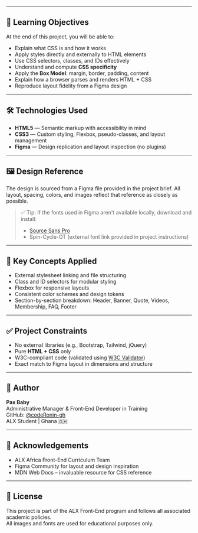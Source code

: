 
---

## 🚀 Learning Objectives

At the end of this project, you will be able to:

- Explain what CSS is and how it works
- Apply styles directly and externally to HTML elements
- Use CSS selectors, classes, and IDs effectively
- Understand and compute **CSS specificity**
- Apply the **Box Model**: margin, border, padding, content
- Explain how a browser parses and renders HTML + CSS
- Reproduce layout fidelity from a Figma design

---

## 🛠️ Technologies Used

- **HTML5** — Semantic markup with accessibility in mind
- **CSS3** — Custom styling, Flexbox, pseudo-classes, and layout management
- **Figma** — Design replication and layout inspection (no plugins)

---

## 🖼️ Design Reference

The design is sourced from a Figma file provided in the project brief. All layout, spacing, colors, and images reflect that reference as closely as possible.

> ✅ Tip: If the fonts used in Figma aren't available locally, download and install:
> - [Source Sans Pro](https://fonts.google.com/specimen/Source+Sans+Pro)
> - Spin-Cycle-OT (external font link provided in project instructions)

---

## 🧠 Key Concepts Applied

- External stylesheet linking and file structuring
- Class and ID selectors for modular styling
- Flexbox for responsive layouts
- Consistent color schemes and design tokens
- Section-by-section breakdown: Header, Banner, Quote, Videos, Membership, FAQ, Footer

---

## ✅ Project Constraints

- No external libraries (e.g., Bootstrap, Tailwind, jQuery)
- Pure **HTML + CSS** only
- W3C-compliant code (validated using [W3C Validator](https://validator.w3.org/))
- Exact match to Figma layout in dimensions and structure

---

## 👤 Author

**Pax Baby**  
Administrative Manager & Front-End Developer in Training  
GitHub: [@codeRonin-gh](https://github.com/codeRonin-gh)  
ALX Student | Ghana 🇬🇭

---

## 📝 Acknowledgements

- ALX Africa Front-End Curriculum Team  
- Figma Community for layout and design inspiration  
- MDN Web Docs – invaluable resource for CSS reference

---

## 📎 License

This project is part of the ALX Front-End program and follows all associated academic policies.  
All images and fonts are used for educational purposes only.

